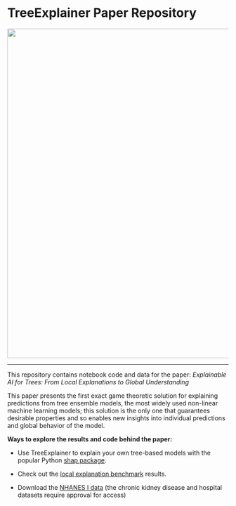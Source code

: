 # TreeExplainer Paper Repository

<p align="center">
  <img src="https://raw.githubusercontent.com/suinleelab/treeexplainer/master/images/overview_header.png" width="750" />
</p>

---

This repository contains notebook code and data for the paper: *Explainable AI for Trees: From Local Explanations to Global Understanding*

This paper presents the first exact game theoretic solution for explaining predictions from tree ensemble models, the most widely used non-linear machine learning models; this solution is the only one that guarantees desirable properties and so enables new insights into individual predictions and global behavior of the model.

**Ways to explore the results and code behind the paper:**
- Use TreeExplainer to explain your own tree-based models with the popular Python [shap package](https://pypi.org/project/shap).

- Check out the [local explanation benchmark](https://suinleelab.github.io/treeexplainer-study/benchmark/cric/index.html) results.

- Download the [NHANES I data](https://github.com/suinleelab/treeexplainer-study/tree/master/notebooks/mortality) (the chronic kidney disease and hospital datasets require approval for access)


